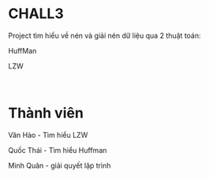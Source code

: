 # CHALL3 #
Project tìm hiểu về nén và giải nén dữ liệu qua 2 thuật toán:

HuffMan 

LZW

<br/>

# Thành viên #

Văn Hào - Tìm hiểu LZW

Quốc Thái - Tìm hiểu Huffman

Minh Quân - giải quyết lập trình
